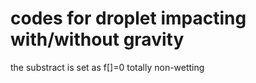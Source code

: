 # codes for droplet impacting with/without gravity
the substract is set as f[]=0 totally non-wetting
